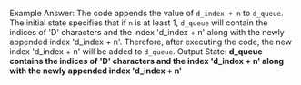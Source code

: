 Example Answer:
The code appends the value of `d_index + n` to `d_queue`. The initial state specifies that if `n` is at least 1, `d_queue` will contain the indices of 'D' characters and the index 'd_index + n' along with the newly appended index 'd_index + n'. Therefore, after executing the code, the new index 'd_index + n' will be added to `d_queue`.
Output State: **d_queue contains the indices of 'D' characters and the index 'd_index + n' along with the newly appended index 'd_index + n'**